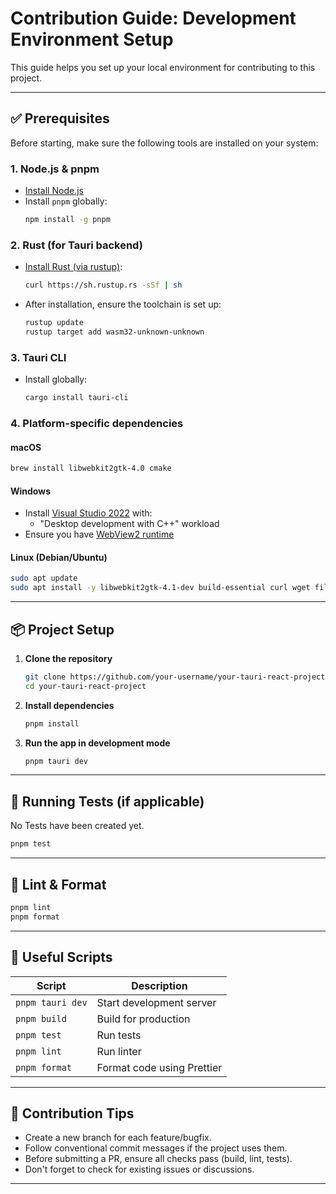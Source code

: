 # Contribution Guide: Development Environment Setup

This guide helps you set up your local environment for contributing to this project.

---

## ✅ Prerequisites

Before starting, make sure the following tools are installed on your system:

### 1. Node.js & pnpm

- [Install Node.js](https://nodejs.org/)
- Install `pnpm` globally:
  ```bash
  npm install -g pnpm
  ```

### 2. Rust (for Tauri backend)

- [Install Rust (via rustup)](https://www.rust-lang.org/tools/install):
  ```bash
  curl https://sh.rustup.rs -sSf | sh
  ```
- After installation, ensure the toolchain is set up:
  ```bash
  rustup update
  rustup target add wasm32-unknown-unknown
  ```

### 3. Tauri CLI

- Install globally:
  ```bash
  cargo install tauri-cli
  ```

### 4. Platform-specific dependencies

#### macOS

```bash
brew install libwebkit2gtk-4.0 cmake
```

#### Windows

- Install [Visual Studio 2022](https://visualstudio.microsoft.com/) with:
  - "Desktop development with C++" workload
- Ensure you have [WebView2 runtime](https://developer.microsoft.com/en-us/microsoft-edge/webview2/)

#### Linux (Debian/Ubuntu)

```bash
sudo apt update
sudo apt install -y libwebkit2gtk-4.1-dev build-essential curl wget file libssl-dev libsoup-3.0-dev
```

---

## 📦 Project Setup

1. **Clone the repository**

   ```bash
   git clone https://github.com/your-username/your-tauri-react-project.git
   cd your-tauri-react-project
   ```

2. **Install dependencies**

   ```bash
   pnpm install
   ```

3. **Run the app in development mode**
   ```bash
   pnpm tauri dev
   ```

---

## 🧪 Running Tests (if applicable)

No Tests have been created yet.

```bash
pnpm test
```

---

## 🧼 Lint & Format

```bash
pnpm lint
pnpm format
```

---

## 🔧 Useful Scripts

| Script           | Description                |
| ---------------- | -------------------------- |
| `pnpm tauri dev` | Start development server   |
| `pnpm build`     | Build for production       |
| `pnpm test`      | Run tests                  |
| `pnpm lint`      | Run linter                 |
| `pnpm format`    | Format code using Prettier |

---

## 🙌 Contribution Tips

- Create a new branch for each feature/bugfix.
- Follow conventional commit messages if the project uses them.
- Before submitting a PR, ensure all checks pass (build, lint, tests).
- Don't forget to check for existing issues or discussions.

---
